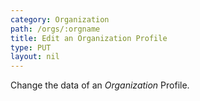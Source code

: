 ```yaml
---
category: Organization
path: /orgs/:orgname
title: Edit an Organization Profile
type: PUT
layout: nil
---
```


Change the data of an _Organization_ Profile.